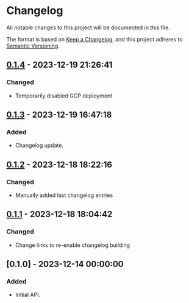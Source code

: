 # Changelog

All notable changes to this project will be documented in this file.

The format is based on [Keep a Changelog](https://keepachangelog.com/en/1.0.0/), 
and this project adheres to [Semantic Versioning](https://semver.org/spec/v2.0.0.html).

## [0.1.4] - 2023-12-19 21:26:41

### Changed

- Temporarily disabled GCP deployment

## [0.1.3] - 2023-12-19 16:47:18

### Added

- Changelog update.

## [0.1.2] - 2023-12-18 18:22:16

### Changed

- Manually added last changelog entries

## [0.1.1] - 2023-12-18 18:04:42

### Changed

- Change links to re-enable changelog building

## [0.1.0] - 2023-12-14 00:00:00

### Added

- Initial API.



[0.1.4]: https://github.com/PolicyEngine/policyengine-api-light/compare/0.1.3...0.1.4
[0.1.3]: https://github.com/PolicyEngine/policyengine-api-light/compare/0.1.2...0.1.3
[0.1.2]: https://github.com/PolicyEngine/policyengine-api-light/compare/0.1.1...0.1.2
[0.1.1]: https://github.com/PolicyEngine/policyengine-api-light/compare/0.1.0...0.1.1
